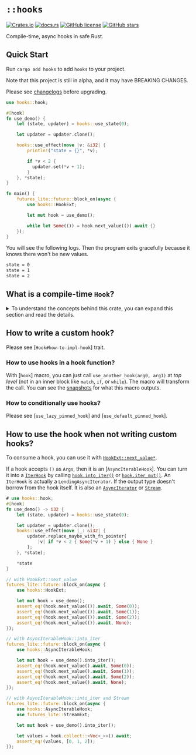 # `::hooks`

[![Crates.io](https://img.shields.io/crates/v/hooks?style=for-the-badge)](https://crates.io/crates/hooks)
[![docs.rs](https://img.shields.io/docsrs/hooks/latest?style=for-the-badge)](https://docs.rs/hooks)
[![GitHub license](https://img.shields.io/github/license/frender-rs/hooks?style=for-the-badge)](https://github.com/frender-rs/hooks/blob/main/LICENSE)
[![GitHub stars](https://img.shields.io/github/stars/frender-rs/hooks?style=for-the-badge)](https://github.com/frender-rs/hooks/stargazers)

Compile-time, async hooks in safe Rust.

## Quick Start

Run `cargo add hooks` to add `hooks` to your project.

Note that this project is still in alpha,
and it may have BREAKING CHANGES.

Please see [changelogs](https://github.com/frender-rs/hooks/blob/alpha/packages/hooks/CHANGELOG.md) before upgrading.

```rust
use hooks::hook;

#[hook]
fn use_demo() {
    let (state, updater) = hooks::use_state(0);

    let updater = updater.clone();

    hooks::use_effect(move |v: &i32| {
        println!("state = {}", *v);

        if *v < 2 {
          updater.set(*v + 1);
        }
    }, *state);
}

fn main() {
    futures_lite::future::block_on(async {
        use hooks::HookExt;

        let mut hook = use_demo();

        while let Some(()) = hook.next_value(()).await {}
    });
}
```

You will see the following logs. Then the program exits gracefully because
it knows there won't be new values.

```txt
state = 0
state = 1
state = 2
```

## What is a compile-time `Hook`?

<details>
<summary>
To understand the concepts behind this crate,
you can expand this section and read the details.
</summary>

Hooks, introduced by [React 16.8](https://reactjs.org/docs/hooks-intro.html),
is a way to bring _state_ into functional components.
Hooks can make stateless functional components stateful, and reactive.

Conventional hook implementations uses a global state to record hook calls and their states.
Thus, the order of hook calls must not change; conditional hook calls are also forbidden.
Developers must follow [`Rules of Hooks`](https://reactjs.org/docs/hooks-rules.html)
to write a valid custom hook.
[`yew.rs`](https://yew.rs/docs/concepts/function-components/custom-hooks) also uses a global
[`CURRENT_HOOK`](https://docs.rs/yew/0.19.3/src/yew/functional/hooks/mod.rs.html#36)
to implement hooks.
We can see the above implementation relies on runtime behavior of a hook fn.
The hook runner must run the hook fn once to know what is initialized.
We call this _runtime hooks_.

Rust language has powerful static type systems,
it can do a lot of things at compile time.
We can abstract hook behavior as a `Hook` trait, and then
the `fn`s that returns `impl Hook` are hook functions.
We can have a [`hook`] macro to help developers write custom hooks.
We call this kind of hook implementation as _compile-time hooks_.

This crate defines and implements _compile-time hooks_ for you.

When a type implements [`Hook<Args>`], it defines three behaviors:

1. What arguments does this hook accept?

   It accepts `Args` as argument of [`Hook::use_hook`].

2. When using this hook, what does it output?

   [`Hook::use_hook`] returns [`HookLifetime::Value`].

   This crate uses _GAT (Generic Associated Types)_ to allow the output type borrowing from the hook itself.
   To support rust versions before 1.65, this crate uses
   [_better GAT_ pattern](https://sabrinajewson.org/blog/the-better-alternative-to-lifetime-gats) introduced by _Sabrina Jewson_. Thanks to her!
   Due to this pattern, an extra trait [`HookLifetime`] is needed.

3. When should we re-use this hook?

   Hooks have states. When the state doesn't change, we don't need to re-call `use_hook` to get the new output.
   We can wait for the hook's state to change with [`HookPollNextUpdate::poll_next_update`],
   or by just awaiting [`hook.next_update()`](HookPollNextUpdateExt::next_update).

   To wait for the next value when state changes,
   you can use [`HookExt::next_value*`](HookExt::next_value) methods.

</details>

## How to write a custom hook?

Please see [`Hook#how-to-impl-hook`] trait.

### How to use hooks in a hook function?

With [`hook`] macro, you can just call `use_another_hook(arg0, arg1)` at
_top level_ (not in an inner block like `match`, `if`, or `while`).
The macro will transform the call.
You can see the [snapshots](https://github.com/frender-rs/hooks/blob/alpha/packages/hooks-test/tests/snapshots) for what this macro outputs.

### How to conditionally use hooks?

Please see [`use_lazy_pinned_hook`] and [`use_default_pinned_hook`].

## How to use the hook when not writing custom hooks?

To consume a hook, you can use it with [`HookExt::next_value*`](HookExt::next_value).

If a hook accepts `()` as `Args`, then it is an [`AsyncIterableHook`].
You can turn it into a [`IterHook`](::hooks_core::IterHook) by calling
[`hook.into_iter()`](AsyncIterableHook::into_iter) or [`hook.iter_mut()`](AsyncIterableHook::iter_mut).
An `IterHook` is actually a `LendingAsyncIterator`.
If the output type doesn't borrow from the hook itself.
It is also an [`AsyncIterator`](std::async_iter::AsyncIterator) or [`Stream`](https://docs.rs/futures-core/latest/futures_core/stream/trait.Stream.html).

```rust
# use hooks::hook;
#[hook]
fn use_demo() -> i32 {
    let (state, updater) = hooks::use_state(0);

    let updater = updater.clone();
    hooks::use_effect(move |_: &i32| {
        updater.replace_maybe_with_fn_pointer(
            |v| if *v < 2 { Some(*v + 1) } else { None }
        );
    }, *state);

    *state
}

// with HookExt::next_value
futures_lite::future::block_on(async {
    use hooks::HookExt;

    let mut hook = use_demo();
    assert_eq!(hook.next_value(()).await, Some(0));
    assert_eq!(hook.next_value(()).await, Some(1));
    assert_eq!(hook.next_value(()).await, Some(2));
    assert_eq!(hook.next_value(()).await, None);
});

// with AsyncIterableHook::into_iter
futures_lite::future::block_on(async {
    use hooks::AsyncIterableHook;

    let mut hook = use_demo().into_iter();
    assert_eq!(hook.next_value().await, Some(0));
    assert_eq!(hook.next_value().await, Some(1));
    assert_eq!(hook.next_value().await, Some(2));
    assert_eq!(hook.next_value().await, None);
});

// with AsyncIterableHook::into_iter and Stream
futures_lite::future::block_on(async {
    use hooks::AsyncIterableHook;
    use futures_lite::StreamExt;

    let mut hook = use_demo().into_iter();

    let values = hook.collect::<Vec<_>>().await;
    assert_eq!(values, [0, 1, 2]);
});
```
